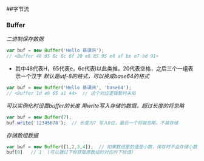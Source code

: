 ##字节流

### Buffer
*二进制保存数据*
```javascript
var buf = new Buffer('Hello 慕课网');
// <Buffer 48 65 6c 6c 6f 20 e6 85 95 e8 af be e7 bd 91>
```
* 其中48代表H，65代表e，6c代表l以此类推，20代表空格，之后三个一组表示一个汉字
*默认是utf-8的格式，可以换成base64的格式*
```javascript
var buf = new Buffer('Hello 慕课网', 'base64');
// <Buffer 1d e9 65 a1 44>  // 这个对应逻辑暂时未知
```
*可以实例化时设置buffer的长度*
*用write写入存储的数据，超过长度的将忽略*
```javascript
var buf = new Buffer(7);
buf.write('12345678');  // 长度为7 写入8位，最后一个将被忽略，不被存储
```
*存储数组数据*
```javascript
var buf = new Buffer([1,2,3,4]);  // 如果数组里的值是小数，保存时不会存储小数，取整存储
buf[0]   // 1  (可以通过下标获取原数组的对应的下标值)
```